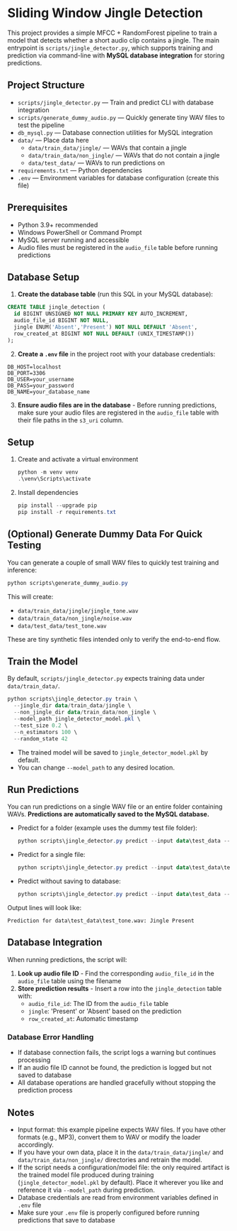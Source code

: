 # Sliding Window Jingle Detection

This project provides a simple MFCC + RandomForest pipeline to train a model that detects whether a short audio clip contains a jingle. The main entrypoint is `scripts/jingle_detector.py`, which supports training and prediction via command-line with **MySQL database integration** for storing predictions.

## Project Structure

- `scripts/jingle_detector.py` — Train and predict CLI with database integration
- `scripts/generate_dummy_audio.py` — Quickly generate tiny WAV files to test the pipeline
- `db_mysql.py` — Database connection utilities for MySQL integration
- `data/` — Place data here
  - `data/train_data/jingle/` — WAVs that contain a jingle
  - `data/train_data/non_jingle/` — WAVs that do not contain a jingle
  - `data/test_data/` — WAVs to run predictions on
- `requirements.txt` — Python dependencies
- `.env` — Environment variables for database configuration (create this file)

## Prerequisites

- Python 3.9+ recommended
- Windows PowerShell or Command Prompt
- MySQL server running and accessible
- Audio files must be registered in the `audio_file` table before running predictions

## Database Setup

1. **Create the database table** (run this SQL in your MySQL database):

```sql
CREATE TABLE jingle_detection (
  id BIGINT UNSIGNED NOT NULL PRIMARY KEY AUTO_INCREMENT,
  audio_file_id BIGINT NOT NULL,
  jingle ENUM('Absent','Present') NOT NULL DEFAULT 'Absent',
  row_created_at BIGINT NOT NULL DEFAULT (UNIX_TIMESTAMP())
);
```

2. **Create a `.env` file** in the project root with your database credentials:

```env
DB_HOST=localhost
DB_PORT=3306
DB_USER=your_username
DB_PASS=your_password
DB_NAME=your_database_name
```

3. **Ensure audio files are in the database** - Before running predictions, make sure your audio files are registered in the `audio_file` table with their file paths in the `s3_uri` column.

## Setup

1. Create and activate a virtual environment

   ```powershell
   python -m venv venv
   .\venv\Scripts\activate
   ```

2. Install dependencies

   ```powershell
   pip install --upgrade pip
   pip install -r requirements.txt
   ```

## (Optional) Generate Dummy Data For Quick Testing

You can generate a couple of small WAV files to quickly test training and inference:

```powershell
python scripts\generate_dummy_audio.py
```

This will create:
- `data/train_data/jingle/jingle_tone.wav`
- `data/train_data/non_jingle/noise.wav`
- `data/test_data/test_tone.wav`

These are tiny synthetic files intended only to verify the end-to-end flow.

## Train the Model

By default, `scripts/jingle_detector.py` expects training data under `data/train_data/`.

```powershell
python scripts\jingle_detector.py train \
  --jingle_dir data/train_data/jingle \
  --non_jingle_dir data/train_data/non_jingle \
  --model_path jingle_detector_model.pkl \
  --test_size 0.2 \
  --n_estimators 100 \
  --random_state 42
```

- The trained model will be saved to `jingle_detector_model.pkl` by default.
- You can change `--model_path` to any desired location.

## Run Predictions

You can run predictions on a single WAV file or an entire folder containing WAVs. **Predictions are automatically saved to the MySQL database.**

- Predict for a folder (example uses the dummy test file folder):

  ```powershell
  python scripts\jingle_detector.py predict --input data\test_data --model_path jingle_detector_model.pkl
  ```

- Predict for a single file:

  ```powershell
  python scripts\jingle_detector.py predict --input data\test_data\test_tone.wav --model_path jingle_detector_model.pkl
  ```

- Predict without saving to database:

  ```powershell
  python scripts\jingle_detector.py predict --input data\test_data --model_path jingle_detector_model.pkl --no_db
  ```

Output lines will look like:

```
Prediction for data\test_data\test_tone.wav: Jingle Present
```

## Database Integration

When running predictions, the script will:

1. **Look up audio file ID** - Find the corresponding `audio_file_id` in the `audio_file` table using the filename
2. **Store prediction results** - Insert a row into the `jingle_detection` table with:
   - `audio_file_id`: The ID from the `audio_file` table
   - `jingle`: 'Present' or 'Absent' based on the prediction
   - `row_created_at`: Automatic timestamp

### Database Error Handling

- If database connection fails, the script logs a warning but continues processing
- If an audio file ID cannot be found, the prediction is logged but not saved to database
- All database operations are handled gracefully without stopping the prediction process

## Notes

- Input format: this example pipeline expects WAV files. If you have other formats (e.g., MP3), convert them to WAV or modify the loader accordingly.
- If you have your own data, place it in the `data/train_data/jingle/` and `data/train_data/non_jingle/` directories and retrain the model.
- If the script needs a configuration/model file: the only required artifact is the trained model file produced during training (`jingle_detector_model.pkl` by default). Place it wherever you like and reference it via `--model_path` during prediction.
- Database credentials are read from environment variables defined in `.env` file
- Make sure your `.env` file is properly configured before running predictions that save to database
